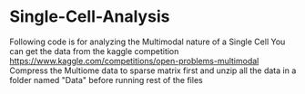 # Single-Cell-Analysis
Following code is for analyzing the Multimodal nature of a Single Cell
You can get the data from the kaggle competition https://www.kaggle.com/competitions/open-problems-multimodal
Compress the Multiome data to sparse matrix first and unzip all the data in a folder named "Data" before running rest of the files
